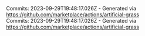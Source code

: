 Commits: 2023-09-29T19:48:17.026Z - Generated via https://github.com/marketplace/actions/artificial-grass
<br>
Commits: 2023-09-29T19:48:17.026Z - Generated via https://github.com/marketplace/actions/artificial-grass
<br>
